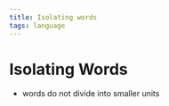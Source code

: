 ```yaml
---
title: Isolating words
tags: language
---
```


# Isolating Words
- words do not divide into smaller units
































